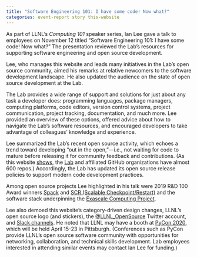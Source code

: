 ```yaml
---
title: "Software Engineering 101: I have some code! Now what?"
categories: event-report story this-website
---
```


As part of LLNL’s _Computing 101_ speaker series, Ian Lee gave a talk to employees on November 12 titled “Software Engineering 101: I have some code! Now what?” The presentation reviewed the Lab’s resources for supporting software engineering and open source development.

Lee, who manages this website and leads many initiatives in the Lab’s open source community, aimed his remarks at relative newcomers to the software development landscape. He also updated the audience on the state of open source development at the Lab.

The Lab provides a wide range of support and solutions for just about any task a developer does: programming languages, package managers, computing platforms, code editors, version control systems, project communication, project tracking, documentation, and much more. Lee provided an overview of these options, offered advice about how to navigate the Lab’s software resources, and encouraged developers to take advantage of colleagues’ knowledge and experience.

Lee summarized the Lab’s recent open source activity, which echoes a trend toward developing “out in the open,”&mdash;i.e., not waiting for code to mature before releasing it for community feedback and contributions. (As this website [shows](https://software.llnl.gov/explore/), the [Lab](https://github.com/llnl) and affiliated GitHub organizations have almost 600 repos.) Accordingly, the Lab has updated its open source release policies to support modern code development practices.

Among open source projects Lee highlighted in his talk were 2019 R&D 100 Award winners [Spack](https://spack.io/) and [SCR (Scalable Checkpoint/Restart)](https://github.com/LLNL/scr) and the software stack underpinning the [Exascale Computing Project](https://www.exascaleproject.org/focus_area/software/).

Lee also demoed this website’s category-driven design changes, LLNL’s open source logo (and stickers), the [@LLNL_OpenSource](https://twitter.com/LLNL_OpenSource) Twitter account, and [Slack channels](https://llnl.slack.com). He noted that LLNL may have a booth at [PyCon 2020](https://us.pycon.org/2020/), which will be held April 15-23 in Pittsburgh. (Conferences such as PyCon provide LLNL’s open source software community with opportunities for networking, collaboration, and technical skills development. Lab employees interested in attending similar events may contact Ian Lee for funding.)
